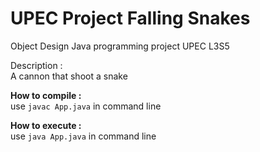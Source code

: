# UPEC Project Falling Snakes

Object Design Java programming project UPEC L3S5

Description :</br>
A cannon that shoot a snake

**How to compile :** <br>
use `javac App.java` in command line

**How to execute :** <br>
use `java App.java` in command line
